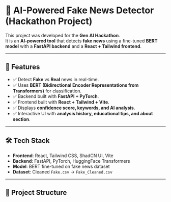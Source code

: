 # 📰 AI-Powered Fake News Detector (Hackathon Project)

This project was developed for the **Gen AI Hackathon**.  
It is an **AI-powered tool** that detects **fake news** using a fine-tuned **BERT model** with a **FastAPI backend** and a **React + Tailwind frontend**.

---

## 🚀 Features
- ✅ Detect **Fake** vs **Real** news in real-time.  
- ✅ Uses **BERT (Bidirectional Encoder Representations from Transformers)** for classification.  
- ✅ Backend built with **FastAPI + PyTorch**.  
- ✅ Frontend built with **React + Tailwind + Vite**.  
- ✅ Displays **confidence score, keywords, and AI analysis**.  
- ✅ Interactive UI with **analysis history, educational tips, and about section**.

---

## 🛠️ Tech Stack
- **Frontend**: React, Tailwind CSS, ShadCN UI, Vite  
- **Backend**: FastAPI, PyTorch, HuggingFace Transformers  
- **Model**: BERT fine-tuned on fake news dataset  
- **Dataset**: Cleaned `Fake.csv` → `Fake_Cleaned.csv`  

---

## 📂 Project Structure
